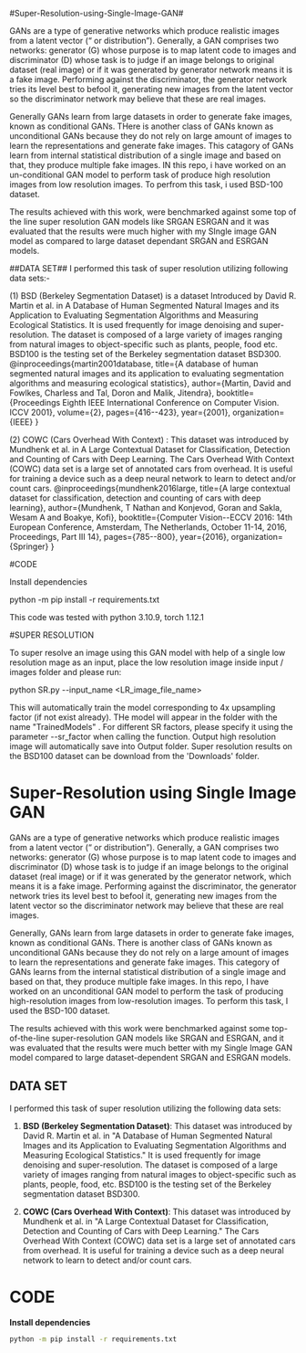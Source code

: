 #Super-Resolution-using-Single-Image-GAN#

GANs are a type of generative networks which produce realistic images from a latent vector (“ or distribution”). Generally, a GAN comprises two networks: generator (G) whose purpose is to map latent code to images and discriminator (D) whose task is to judge if an image belongs to original dataset (real image) or if it was generated by generator network means it is a fake image. Performing against the discriminator, the generator network tries its level best to befool it, generating new images from the latent vector so the discriminator network may believe that these are real images.


Generally GANs learn from large datasets in order to generate fake images, known as conditional GANs. THere is another class of GANs known as unconditional GANs because they do not rely on large amount of images to learn the representations and generate fake images. This catagory of GANs learn from internal statistical distribution of a single image and based on that, they produce multiple fake images. IN this repo, i have worked on an un-conditional GAN model to perform task of produce high resolution images from low resolution images. To perfrom this task, i used BSD-100 dataset. 

The results achieved with this work, were benchmarked against some top of the line super resolution GAN models like SRGAN ESRGAN and it was evaluated that the results were much higher with my SIngle image GAN model as compared to large dataset dependant SRGAN and ESRGAN models.

##DATA SET##
I performed this task of super resolution utilizing following data sets:-

(1) BSD (Berkeley Segmentation Dataset) is a dataset Introduced by David R. Martin et al. in A Database of Human Segmented Natural Images and its Application to Evaluating Segmentation Algorithms and Measuring Ecological Statistics. It is used frequently for image denoising and super-resolution. The dataset is composed of a large variety of images ranging from natural images to object-specific such as plants, people, food etc. BSD100 is the testing set of the Berkeley segmentation dataset BSD300. 
@inproceedings{martin2001database,
  title={A database of human segmented natural images and its application to evaluating segmentation algorithms and measuring ecological statistics},
  author={Martin, David and Fowlkes, Charless and Tal, Doron and Malik, Jitendra},
  booktitle={Proceedings Eighth IEEE International Conference on Computer Vision. ICCV 2001},
  volume={2},
  pages={416--423},
  year={2001},
  organization={IEEE}
}


(2) COWC (Cars Overhead With Context) : This dataset was introduced by Mundhenk et al. in A Large Contextual Dataset for Classification, Detection and Counting of Cars with Deep Learning. The Cars Overhead With Context (COWC) data set is a large set of annotated cars from overhead. It is useful for training a device such as a deep neural network to learn to detect and/or count cars. 
@inproceedings{mundhenk2016large,
  title={A large contextual dataset for classification, detection and counting of cars with deep learning},
  author={Mundhenk, T Nathan and Konjevod, Goran and Sakla, Wesam A and Boakye, Kofi},
  booktitle={Computer Vision--ECCV 2016: 14th European Conference, Amsterdam, The Netherlands, October 11-14, 2016, Proceedings, Part III 14},
  pages={785--800},
  year={2016},
  organization={Springer}
}


#CODE

Install dependencies

python -m pip install -r requirements.txt

This code was tested with python 3.10.9, torch 1.12.1


#SUPER RESOLUTION

To super resolve an image using this GAN model with help of a single low resolution mage as an input, place the low resolution image inside input / images folder and  please run:

python SR.py --input_name <LR_image_file_name>

This will automatically train the model corresponding to 4x upsampling factor (if not exist already). THe model will appear in the folder with the name "TrainedModels" . For different SR factors, please specify it using the parameter --sr_factor when calling the function. Output high resolution image will automatically save into Output folder.
Super resolution results on the BSD100 dataset can be download from the 'Downloads' folder.

# Super-Resolution using Single Image GAN

GANs are a type of generative networks which produce realistic images from a latent vector (“ or distribution”). Generally, a GAN comprises two networks: generator (G) whose purpose is to map latent code to images and discriminator (D) whose task is to judge if an image belongs to the original dataset (real image) or if it was generated by the generator network, which means it is a fake image. Performing against the discriminator, the generator network tries its level best to befool it, generating new images from the latent vector so the discriminator network may believe that these are real images.

Generally, GANs learn from large datasets in order to generate fake images, known as conditional GANs. There is another class of GANs known as unconditional GANs because they do not rely on a large amount of images to learn the representations and generate fake images. This category of GANs learns from the internal statistical distribution of a single image and based on that, they produce multiple fake images. In this repo, I have worked on an unconditional GAN model to perform the task of producing high-resolution images from low-resolution images. To perform this task, I used the BSD-100 dataset.

The results achieved with this work were benchmarked against some top-of-the-line super-resolution GAN models like SRGAN and ESRGAN, and it was evaluated that the results were much better with my Single Image GAN model compared to large dataset-dependent SRGAN and ESRGAN models.

## DATA SET
I performed this task of super resolution utilizing the following data sets:

1. **BSD (Berkeley Segmentation Dataset)**: This dataset was introduced by David R. Martin et al. in "A Database of Human Segmented Natural Images and its Application to Evaluating Segmentation Algorithms and Measuring Ecological Statistics." It is used frequently for image denoising and super-resolution. The dataset is composed of a large variety of images ranging from natural images to object-specific such as plants, people, food, etc. BSD100 is the testing set of the Berkeley segmentation dataset BSD300.

2. **COWC (Cars Overhead With Context)**: This dataset was introduced by Mundhenk et al. in "A Large Contextual Dataset for Classification, Detection and Counting of Cars with Deep Learning." The Cars Overhead With Context (COWC) data set is a large set of annotated cars from overhead. It is useful for training a device such as a deep neural network to learn to detect and/or count cars.

# CODE

**Install dependencies**

```bash
python -m pip install -r requirements.txt



